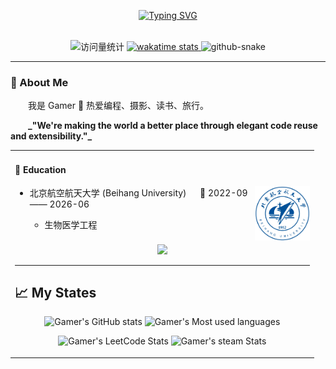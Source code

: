 <div align="center">

<!-- 动态打字效果 -->
[![Typing SVG](https://readme-typing-svg.demolab.com?font=Fira+Code&pause=1000&width=435&lines=你知道人生最要紧的事就是快乐不停)](https://git.io/typing-svg)

<!-- 空行 -->
<div>&nbsp;</div>

<!-- 访问统计 & Wakatime -->
<img src="https://komarev.com/ghpvc/?username=GamerMMM&label=Views&color=orange&style=flat" alt="访问量统计" />
<a href="https://wakatime.com/@GamerMMM">
  <img src="https://wakatime.com/badge/user/42d0678c-368b-448b-9a77-5d21c5b55352.svg" alt="wakatime stats" />
</a>

<!-- 贪吃蛇贡献图 -->
<picture>
  <source media="(prefers-color-scheme: dark)" srcset="https://cdn.jsdelivr.net/gh/GamerMMM/GamerMMM/profile-snake-contrib/github-contribution-grid-snake-dark.svg" />
  <source media="(prefers-color-scheme: light)" srcset="https://cdn.jsdelivr.net/gh/GamerMMM/GamerMMM/profile-snake-contrib/github-contribution-grid-snake.svg" />
  <img alt="github-snake" style="max-width: 100%;" src="https://cdn.jsdelivr.net/gh/GamerMMM/GamerMMM/profile-snake-contrib/github-contribution-grid-snake.svg" />
</picture>

</div>

---


### 🙋 About Me

<p>&emsp;&emsp;我是 Gamer 👋 热爱编程、摄影、读书、旅行。</p>
<p>&emsp;&emsp;<strong>_"We're making the world a better place through elegant code reuse and extensibility."_</strong></p>

<table>
  
<tr><td>

#### 🏫 Education

<img align="right" width="88" src="https://github.com/GamerMMM/GamerMMM/blob/main/assets/Beihang.png" />

- 北京航空航天大学 (Beihang University) &emsp; 📌 2022-09 —— 2026-06

  - 生物医学工程


</td></tr>

<tr><td>


<div align="center" style="max-width: 100%;">

<!-- GitHub 活动图 -->
<picture>
  <source media="(prefers-color-scheme: dark)" srcset="https://github-readme-activity-graph.vercel.app/graph?username=GamerMMM&theme=xcode&bg_color=00000000&hide_border=true" />
  <source media="(prefers-color-scheme: light)" srcset="https://github-readme-activity-graph.vercel.app/graph?username=GamerMMM&theme=default&bg_color=00000000&hide_border=true" />
  <img src="https://github-readme-activity-graph.vercel.app/graph?username=GamerMMM&theme=xcode&bg_color=00000000&hide_border=true" style="max-width: 100%;" />
</picture>

</div>

---

## 📈 My States

<div align="center">

![Gamer's GitHub stats](https://github-readme-stats.vercel.app/api?username=GamerMMM&show_icons=true&theme=light&hide_border=true)
![Gamer's Most used languages](https://github-readme-stats.vercel.app/api/top-langs/?username=GamerMMM&layout=compact&hide_border=true&langs_count=10)

<p>
  <img src="https://stats-cards-drab.vercel.app/api/leetcode/?cn_username=gamer-2k" alt="Gamer's LeetCode Stats" width="49%" style="border: none;" />
  <img src="https://stats-cards-drab.vercel.app/api/steam/?id=76561199465474229" alt="Gamer's steam Stats" width="49%" style="border: none;" /> 
</p>

</div>
